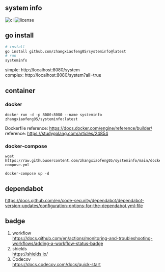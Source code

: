 ## system info
![ci](https://github.com/zhangxiaofeng05/systeminfo/actions/workflows/ci.yml/badge.svg?branch=main)
![license](https://img.shields.io/github/license/zhangxiaofeng05/systeminfo)
<!-- [![codecov](https://codecov.io/gh/zhangxiaofeng05/systeminfo/branch/main/graph/badge.svg?token=OAQ31EUR2N)](https://codecov.io/gh/zhangxiaofeng05/systeminfo) -->

## go install
```bash
# install
go install github.com/zhangxiaofeng05/systeminfo@latest
# run
systeminfo
```

simple: http://localhost:8080/system  
complex: http://localhost:8080/system?all=true  

## container
### docker
```
docker run -d -p 8080:8080 --name systeminfo zhangxiaofeng05/systeminfo:latest
```

Dockerfile reference: https://docs.docker.com/engine/reference/builder/  
reference: https://studygolang.com/articles/24854

### docker-compose
```
wget https://raw.githubusercontent.com/zhangxiaofeng05/systeminfo/main/docker-compose.yml

docker-compose up -d
```

## dependabot

https://docs.github.com/en/code-security/dependabot/dependabot-version-updates/configuration-options-for-the-dependabot.yml-file

## badge
1. workflow  
https://docs.github.com/en/actions/monitoring-and-troubleshooting-workflows/adding-a-workflow-status-badge
2. shields  
https://shields.io/
3. Codecov  
https://docs.codecov.com/docs/quick-start  

